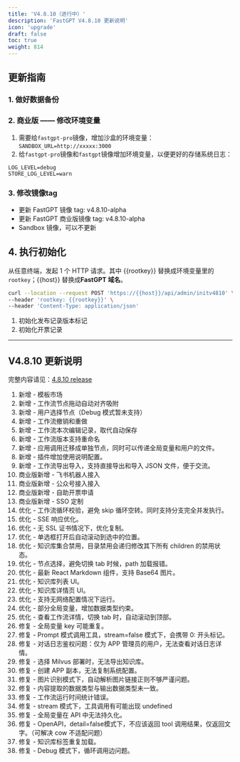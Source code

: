 ```yaml
---
title: 'V4.8.10（进行中）'
description: 'FastGPT V4.8.10 更新说明'
icon: 'upgrade'
draft: false
toc: true
weight: 814
---
```


## 更新指南

### 1. 做好数据备份


### 2. 商业版 —— 修改环境变量

1. 需要给`fastgpt-pro`镜像，增加沙盒的环境变量：`SANDBOX_URL=http://xxxxx:3000`
2. 给`fastgpt-pro`镜像和`fastgpt`镜像增加环境变量，以便更好的存储系统日志：

```
LOG_LEVEL=debug
STORE_LOG_LEVEL=warn
```

### 3. 修改镜像tag

- 更新 FastGPT 镜像 tag: v4.8.10-alpha
- 更新 FastGPT 商业版镜像 tag: v4.8.10-alpha
- Sandbox 镜像，可以不更新

## 4. 执行初始化

从任意终端，发起 1 个 HTTP 请求。其中 {{rootkey}} 替换成环境变量里的 `rootkey`；{{host}} 替换成**FastGPT 域名**。

```bash
curl --location --request POST 'https://{{host}}/api/admin/initv4810' \
--header 'rootkey: {{rootkey}}' \
--header 'Content-Type: application/json'
```

1. 初始化发布记录版本标记
2. 初始化开票记录

-------

## V4.8.10 更新说明

完整内容请见：[4.8.10 release](https://github.com/labring/FastGPT/releases/tag/v4.8.10-alpha)

1. 新增 - 模板市场
2. 新增 - 工作流节点拖动自动对齐吸附
3. 新增 - 用户选择节点（Debug 模式暂未支持）
4. 新增 - 工作流撤销和重做
5. 新增 - 工作流本次编辑记录，取代自动保存
6. 新增 - 工作流版本支持重命名
7. 新增 - 应用调用迁移成单独节点，同时可以传递全局变量和用户的文件。
8. 新增 - 插件增加使用说明配置。
9. 新增 - 工作流导出导入，支持直接导出和导入 JSON 文件，便于交流。
10. 商业版新增 - 飞书机器人接入
11. 商业版新增 - 公众号接入接入
12. 商业版新增 - 自助开票申请
13. 商业版新增 - SSO 定制
14. 优化 - 工作流循环校验，避免 skip 循环空转。同时支持分支完全并发执行。
15. 优化 - SSE 响应优化。
16. 优化 - 无 SSL 证书情况下，优化复制。
17. 优化 - 单选框打开后自动滚动到选中的位置。
18. 优化 - 知识库集合禁用，目录禁用会递归修改其下所有 children 的禁用状态。
19. 优化 - 节点选择，避免切换 tab 时候，path 加载报错。
20. 优化 - 最新 React Markdown 组件，支持 Base64 图片。
21. 优化 - 知识库列表 UI。
22. 优化 - 知识库详情页 UI。
23. 优化 - 支持无网络配置情况下运行。
24. 优化 - 部分全局变量，增加数据类型约束。
25. 优化 - 查看工作流详情，切换 tab 时，自动滚动到顶部。
26. 修复 - 全局变量 key 可能重复。
27. 修复 - Prompt 模式调用工具，stream=false 模式下，会携带 0: 开头标记。
28. 修复 - 对话日志鉴权问题：仅为 APP 管理员的用户，无法查看对话日志详情。
29. 修复 - 选择 Milvus 部署时，无法导出知识库。 
30. 修复 - 创建 APP 副本，无法复制系统配置。
31. 修复 - 图片识别模式下，自动解析图片链接正则不够严谨问题。
32. 修复 - 内容提取的数据类型与输出数据类型未一致。
33. 修复 - 工作流运行时间统计错误。
34. 修复 - stream 模式下，工具调用有可能出现 undefined
35. 修复 - 全局变量在 API 中无法持久化。
36. 修复 - OpenAPI，detail=false模式下，不应该返回 tool 调用结果，仅返回文字。（可解决 cow 不适配问题）
37. 修复 - 知识库标签重复加载。
38. 修复 - Debug 模式下，循环调用边问题。
